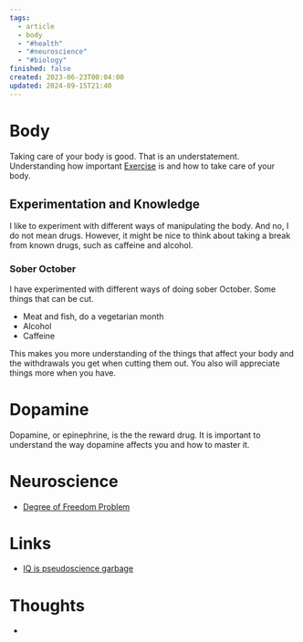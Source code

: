 ```yaml
---
tags:
  - article
  - body
  - "#health"
  - "#neuroscience"
  - "#biology"
finished: false
created: 2023-06-23T00:04:00
updated: 2024-09-15T21:40
---
```



# Body

Taking care of your body is good. That is an understatement. 
Understanding how important [Exercise](../Exercise/Exercise.md) is and how to take care of your body. 


## Experimentation and Knowledge

I like to experiment with different ways of manipulating the body. And no, I do not mean drugs. However, it might be nice to think about taking a break from known drugs, such as caffeine and alcohol. 

### Sober October
I have experimented with different ways of doing sober October. Some things that can be cut. 
- Meat and fish, do a vegetarian month
- Alcohol
- Caffeine

This makes you more understanding of the things that affect your body and the withdrawals you get when cutting them out. You also will appreciate things more when you have.

# Dopamine

Dopamine, or epinephrine, is the the reward drug. It is important to understand the way dopamine affects you and how to master it. 

# Neuroscience


- [Degree of Freedom Problem](https://en.wikipedia.org/wiki/Degrees_of_freedom_problem)


# Links
- [IQ is pseudoscience garbage](https://medium.com/incerto/iq-is-largely-a-pseudoscientific-swindle-f131c101ba39)

# Thoughts 
- 


